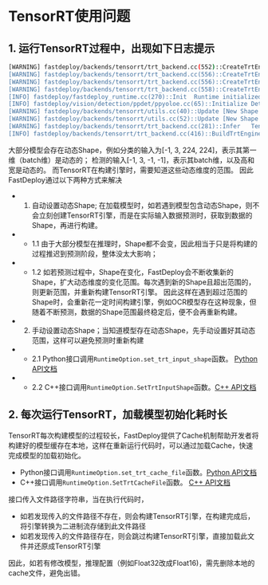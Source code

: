 # TensorRT使用问题

## 1. 运行TensorRT过程中，出现如下日志提示
```bash
[WARNING] fastdeploy/backends/tensorrt/trt_backend.cc(552)::CreateTrtEngineFromOnnx	Cannot build engine right now, because there's dynamic input shape exists, list as below,
[WARNING] fastdeploy/backends/tensorrt/trt_backend.cc(556)::CreateTrtEngineFromOnnx	Input 0: TensorInfo(name: image, shape: [-1, 3, 320, 320], dtype: FDDataType::FP32)
[WARNING] fastdeploy/backends/tensorrt/trt_backend.cc(556)::CreateTrtEngineFromOnnx	Input 1: TensorInfo(name: scale_factor, shape: [1, 2], dtype: FDDataType::FP32)
[WARNING] fastdeploy/backends/tensorrt/trt_backend.cc(558)::CreateTrtEngineFromOnnx	FastDeploy will build the engine while inference with input data, and will also collect the input shape range information. You should be noticed that FastDeploy will rebuild the engine while new input shape is out of the collected shape range, this may bring some time consuming problem, refer https://github.com/PaddlePaddle/FastDeploy/docs/backends/tensorrt.md for more details.
[INFO] fastdeploy/fastdeploy_runtime.cc(270)::Init	Runtime initialized with Backend::TRT in device Device::GPU.
[INFO] fastdeploy/vision/detection/ppdet/ppyoloe.cc(65)::Initialize	Detected operator multiclass_nms3 in your model, will replace it with fastdeploy::backend::MultiClassNMS(background_label=-1, keep_top_k=100, nms_eta=1, nms_threshold=0.6, score_threshold=0.025, nms_top_k=1000, normalized=1).
[WARNING] fastdeploy/backends/tensorrt/utils.cc(40)::Update	[New Shape Out of Range] input name: image, shape: [1, 3, 320, 320], The shape range before: min_shape=[-1, 3, 320, 320], max_shape=[-1, 3, 320, 320].
[WARNING] fastdeploy/backends/tensorrt/utils.cc(52)::Update	[New Shape Out of Range] The updated shape range now: min_shape=[1, 3, 320, 320], max_shape=[1, 3, 320, 320].
[WARNING] fastdeploy/backends/tensorrt/trt_backend.cc(281)::Infer	TensorRT engine will be rebuilt once shape range information changed, this may take lots of time, you can set a proper shape range before loading model to avoid rebuilding process. refer https://github.com/PaddlePaddle/FastDeploy/docs/backends/tensorrt.md for more details.
[INFO] fastdeploy/backends/tensorrt/trt_backend.cc(416)::BuildTrtEngine	Start to building TensorRT Engine...
```

大部分模型会存在动态Shape，例如分类的输入为[-1, 3, 224, 224]，表示其第一维（batch维）是动态的； 检测的输入[-1, 3, -1, -1]，表示其batch维，以及高和宽是动态的。 而TensorRT在构建引擎时，需要知道这些动态维度的范围。 因此FastDeploy通过以下两种方式来解决

- 1. 自动设置动态Shape; 在加载模型时，如若遇到模型包含动态Shape，则不会立刻创建TensorRT引擎，而是在实际输入数据预测时，获取到数据的Shape，再进行构建。
- - 1.1 由于大部分模型在推理时，Shape都不会变，因此相当于只是将构建的过程推迟到预测阶段，整体没太大影响；
- - 1.2 如若预测过程中，Shape在变化，FastDeploy会不断收集新的Shape，扩大动态维度的变化范围。每次遇到新的Shape且超出范围的，则更新范围，并重新构建TensorRT引擎。 因此这样在遇到超过范围的Shape时，会重新花一定时间构建引擎，例如OCR模型存在这种现象，但随着不断预测，数据的Shape范围最终稳定后，便不会再重新构建。
- 2. 手动设置动态Shape；当知道模型存在动态Shape，先手动设置好其动态范围，这样可以避免预测时重新构建
- - 2.1 Python接口调用`RuntimeOption.set_trt_input_shape`函数。 [Python API文档](https://baidu-paddle.github.io/fastdeploy-api/python/html)
- - 2.2 C++接口调用`RuntimeOption.SetTrtInputShape`函数。[C++ API文档](https://baidu-paddle.github.io/fastdeploy-api/cpp/html)


## 2. 每次运行TensorRT，加载模型初始化耗时长

TensorRT每次构建模型的过程较长，FastDeploy提供了Cache机制帮助开发者将构建好的模型缓存在本地，这样在重新运行代码时，可以通过加载Cache，快速完成模型的加载初始化。

- Python接口调用`RuntimeOption.set_trt_cache_file`函数。[Python API文档](https://baidu-paddle.github.io/fastdeploy-api/python/html)
- C++接口调用`RuntimeOption.SetTrtCacheFile`函数。 [C++ API文档](https://baidu-paddle.github.io/fastdeploy-api/cpp/html)

接口传入文件路径字符串，当在执行代码时，
- 如若发现传入的文件路径不存在，则会构建TensorRT引擎，在构建完成后，将引擎转换为二进制流存储到此文件路径
- 如若发现传入的文件路径存在，则会跳过构建TensorRT引擎，直接加载此文件并还原成TensorRT引擎

因此，如若有修改模型，推理配置（例如Float32改成Float16)，需先删除本地的cache文件，避免出错。
